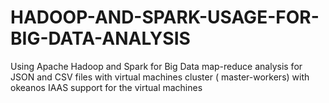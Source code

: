 # HADOOP-AND-SPARK-USAGE-FOR-BIG-DATA-ANALYSIS
Using Apache Hadoop and Spark for Big Data map-reduce analysis for JSON and CSV files with virtual machines cluster ( master-workers) with okeanos IAAS support for the virtual machines
